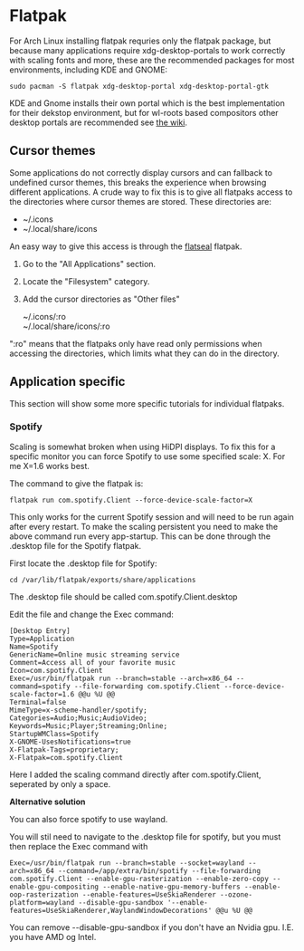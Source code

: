 # Flatpak

For Arch Linux installing flatpak requries only the flatpak package, but because many applications require xdg-desktop-portals to work correctly with scaling fonts and more, these are the recommended packages for most environments, including KDE and GNOME:

    sudo pacman -S flatpak xdg-desktop-portal xdg-desktop-portal-gtk

KDE and Gnome installs their own portal which is the best implementation for their dekstop environment, but for wl-roots based compositors other desktop portals are recommended see [the wiki](https://wiki.archlinux.org/title/XDG_Desktop_Portal).

## Cursor themes

Some applications do not correctly display cursors and can fallback to undefined cursor themes, this breaks the experience when browsing different applications. A crude way to fix this is to give all flatpaks access to the directories where cursor themes are stored. These directories are:
- ~/.icons
- ~/.local/share/icons

An easy way to give this access is through the [flatseal](https://flathub.org/apps/com.github.tchx84.Flatseal) flatpak.

1. Go to the "All Applications" section.
2. Locate the "Filesystem" category.
3. Add the cursor directories as "Other files"

    ~/.icons/:ro  
    ~/.local/share/icons/:ro

":ro" means that the flatpaks only have read only permissions when accessing the directories, which limits what they can do in the directory.

## Application specific

This section will show some more specific tutorials for individual flatpaks.

### Spotify

Scaling is somewhat broken when using HiDPI displays. To fix this for a specific monitor you can force Spotify to use some specified scale: X. For me X=1.6 works best.

The command to give the flatpak is:

    flatpak run com.spotify.Client --force-device-scale-factor=X

This only works for the current Spotify session and will need to be run again after every restart. To make the scaling persistent you need to make the above command run every app-startup. This can be done through the .desktop file for the Spotify flatpak.

First locate the .desktop file for Spotify:

    cd /var/lib/flatpak/exports/share/applications

The .desktop file should be called  com.spotify.Client.desktop

Edit the file and change the Exec command:

    [Desktop Entry]
    Type=Application
    Name=Spotify
    GenericName=Online music streaming service
    Comment=Access all of your favorite music
    Icon=com.spotify.Client
    Exec=/usr/bin/flatpak run --branch=stable --arch=x86_64 --command=spotify --file-forwarding com.spotify.Client --force-device-scale-factor=1.6 @@u %U @@
    Terminal=false
    MimeType=x-scheme-handler/spotify;
    Categories=Audio;Music;AudioVideo;
    Keywords=Music;Player;Streaming;Online;
    StartupWMClass=Spotify
    X-GNOME-UsesNotifications=true
    X-Flatpak-Tags=proprietary;
    X-Flatpak=com.spotify.Client

Here I added the scaling command directly after com.spotify.Client, seperated by only a space.

**Alternative solution**

You can also force spotify to use wayland.

You will stil need to navigate to the .desktop file for spotify, but you must then replace the Exec command with

    Exec=/usr/bin/flatpak run --branch=stable --socket=wayland --arch=x86_64 --command=/app/extra/bin/spotify --file-forwarding com.spotify.Client --enable-gpu-rasterization --enable-zero-copy --enable-gpu-compositing --enable-native-gpu-memory-buffers --enable-oop-rasterization --enable-features=UseSkiaRenderer --ozone-platform=wayland --disable-gpu-sandbox '--enable-features=UseSkiaRenderer,WaylandWindowDecorations' @@u %U @@

You can remove --disable-gpu-sandbox if you don't have an Nvidia gpu. I.E. you have AMD og Intel.
